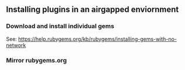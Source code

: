 ## Installing plugins in an airgapped enviornment

### Download and install individual gems

See: https://help.rubygems.org/kb/rubygems/installing-gems-with-no-network

### Mirror rubygems.org
